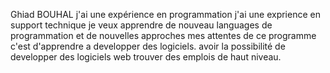 Ghiad BOUHAL
j'ai une expérience en programmation 
j'ai une exprience en support technique 
je veux apprendre de nouveau languages de programmation et de nouvelles approches
mes attentes de ce programme c'est d'apprendre a developper des logiciels.
avoir la possibilité de developper des logiciels web
trouver des emplois de haut niveau.